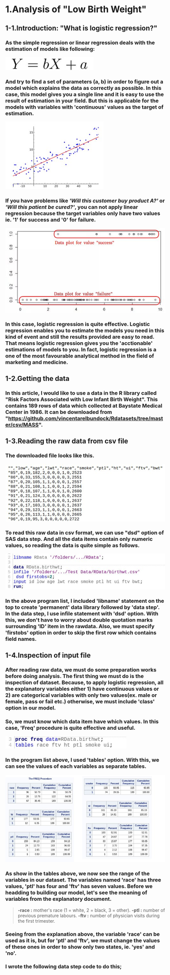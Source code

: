 # 1.Analysis of "Low Birth Weight"

## 1-1.Introduction: "What is logistic regression?"
###   As the simple regression or linear regression deals with the estimation of models like following:
 
![LinearModel](/images/linearModel.jpg)
### And try to find a set of parameters (a, b) in order to figure out a model which explains the data as correctly as possible. In this case, this model gives you a single line and it is easy to use the result of estimation in your field. But this is applicable for the models with variables with 'continuous' values as the target of estimation.
![Result window](/images/linearModel2.jpg)
### If you have problems like *'Will this customer buy product A?'* or *'Will this patient be cured?'*, you can not apply linear regression because the target variables only have two values ie. '1' for success and '0' for failure. 
![Log window](/images/binaryModel.jpg)
### In this case, logistic regression is quite effective. Logistic regression enables you to estimate the models you need in this kind of event and still the results provided are easy to read. That means logistic regression gives you the 'acctionable' estimations of models to you. In fact, logistic regression is a one of the most favourable analytical method in the field of marketing and medicine. 
## 1-2.Getting the data
### In this article, I would like to use a data in the R library called "Risk Factors Associated with Low Infant Birth Weight". This contains 189 rows of data which collected at Baystate Medical Center in 1986. It can be downloaded from "https://github.com/vincentarelbundock/Rdatasets/tree/master/csv/MASS".
## 1-3.Reading the raw data from csv file
### The downloaded file looks like this. 
![rawdata](/images/rawdata.jpg)
### To read this raw data in csv format, we can use "dsd" option of SAS data step. And all the data items contain only numeric values, so reading the data is quite simple as follows. 
![reading Birtwt](/images/SASprogramReadData1.jpg)
### In the above program list, I included 'libname' statement on the top to create 'permanent' data library followed by 'data step'. In the data step, I use infile statement with 'dsd' option. With this, we don't have to worry about double quotation marks surrounding 'ID' item in the rawdata. Also, we must specify 'firstobs' option in order to skip the first row which contains field names. 
## 1-4.Inspection of input file  
### After reading raw data, we must do some preparation works before doing analysis. The first thing we must do is the inspection of dataset. Because, to apply logistic regression, all the explanatory variables either 1) have continuous values or 2) are categorical variables with only two values(ex. male or female, pass or fail etc.) otherwise, we must include 'class' option in our model.
### So, we must know which data item have which values. In this case, 'Freq' procedure is quite effective and useful.
![freq procedure](/images/SASprocfreq.jpg)
### In the program list above, I used 'tables' option. With this, we can see the values of each variables as separate tables.
![result of freq procedure](/images/SASprocfreq2.jpg)
### As show in the tables above, we now see the range of the variables in our dataset. The variables named 'race' has three values, 'ptl' has four and 'ftv' has seven values. Before we headding to building our model, let's see the meaning of variables from the explanatory document.
> **-race :** mother's race (1 = white, 2 = black, 3 = other).
> **-ptl :**  number of previous premature labours.
> **-ftv :**  number of physician visits during the first trimester.
### Seeing from the explanation above, the variable 'race' can be used as it is, but for 'ptl' and 'ftv', we must change the values of these ones in order to show only two states, ie. 'yes' and 'no'.
### I wrote the following data step code to do this;

### 

